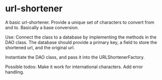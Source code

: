url-shortener
=============

A basic url-shortener.  Provide a unique set of characters to convert from and to.  Basically a base conversion.

Use: Connect the class to a database by implementing the methods in the DAO class.  The database should provide a primary key, a field to store the shortened url, and the original url.

Instantiate the DAO class, and pass it into the URLShortenerFactory.

Possible todos: Make it work for international characters.  Add error handling.
